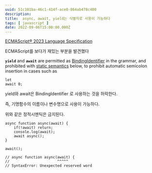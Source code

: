 ```yaml
---
uuid: 51c101ba-46c1-414f-ace0-864ab478c400
description: 
title:  async, await, yield는 식별자로 사용이 가능하다
tags: [ javascript ]
date: 2022-09-06T15:00:00.000Z
---
```









[ECMAScript® 2023 Language Specification](https://tc39.es/ecma262/#prod-Identifier)

ECMAScript를 보다가 재밌는 부분을 발견했다

**`yield`** and **`await`** are permitted as [BindingIdentifier](https://tc39.es/ecma262/#prod-BindingIdentifier) in the grammar, and prohibited with [static semantics](https://tc39.es/ecma262/#sec-static-semantic-rules) below, to prohibit automatic semicolon insertion in cases such as

```
let
await 0;
```

yield와 await은 BindingIdentifier 로 사용하는 것을 허락한다.

즉, 기명함수의 이름이나 변수명으로 사용이 가능하다.

위와 같은 정적시멘틱은 금지된다.

```tsx
async function async(await) {
    if(!await) return;
    console.log(await);
    await async();
}

await();

// async function async(await) {
//                      ^^^^^
// SyntaxError: Unexpected reserved word
```
